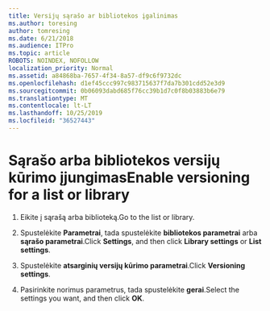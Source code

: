 ```yaml
---
title: Versijų sąrašo ar bibliotekos įgalinimas
ms.author: toresing
author: tomresing
ms.date: 6/21/2018
ms.audience: ITPro
ms.topic: article
ROBOTS: NOINDEX, NOFOLLOW
localization_priority: Normal
ms.assetid: a84868ba-7657-4f34-8a57-df9c6f9732dc
ms.openlocfilehash: d1ef45ccc997c983715637f7da7b301cdd52e3d9
ms.sourcegitcommit: 0b06093dabd685f76cc39b1d7c0f8b03883b6e79
ms.translationtype: MT
ms.contentlocale: lt-LT
ms.lasthandoff: 10/25/2019
ms.locfileid: "36527443"
---
```

# <a name="enable-versioning-for-a-list-or-library"></a><span data-ttu-id="4ef5c-102">Sąrašo arba bibliotekos versijų kūrimo įjungimas</span><span class="sxs-lookup"><span data-stu-id="4ef5c-102">Enable versioning for a list or library</span></span>

1. <span data-ttu-id="4ef5c-103">Eikite į sąrašą arba biblioteką.</span><span class="sxs-lookup"><span data-stu-id="4ef5c-103">Go to the list or library.</span></span>
    
2. <span data-ttu-id="4ef5c-104">Spustelėkite **Parametrai**, tada spustelėkite **bibliotekos parametrai** arba **sąrašo parametrai**.</span><span class="sxs-lookup"><span data-stu-id="4ef5c-104">Click **Settings**, and then click **Library settings** or **List settings**.</span></span>
    
3. <span data-ttu-id="4ef5c-105">Spustelėkite **atsarginių versijų kūrimo parametrai**.</span><span class="sxs-lookup"><span data-stu-id="4ef5c-105">Click **Versioning settings**.</span></span>
    
4. <span data-ttu-id="4ef5c-106">Pasirinkite norimus parametrus, tada spustelėkite **gerai**.</span><span class="sxs-lookup"><span data-stu-id="4ef5c-106">Select the settings you want, and then click **OK**.</span></span>
    

